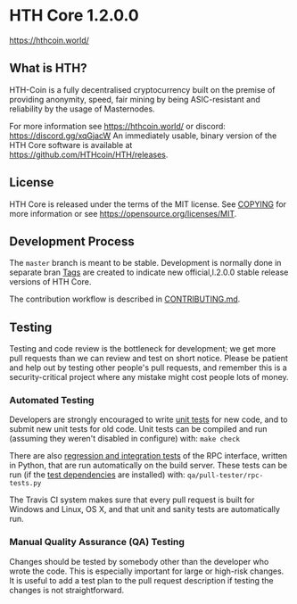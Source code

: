 
HTH Core 1.2.0.0
===============================

https://hthcoin.world/


What is HTH?
----------------

HTH-Coin is a fully decentralised cryptocurrency built on the premise of providing anonymity, speed, fair mining by being ASIC-resistant and reliability by the usage of Masternodes.


For more information see https://hthcoin.world/ or discord: https://discord.gg/xqGjacW
An immediately usable, binary version of the HTH Core software is available at https://github.com/HTHcoin/HTH/releases.


License
-------

HTH Core is released under the terms of the MIT license. See [COPYING](COPYING) for more
information or see https://opensource.org/licenses/MIT.

Development Process
-------------------

The `master` branch is meant to be stable. Development is normally done in separate bran
[Tags](https://github.com/HTHcoin/HTH/tags) are created to indicate new official,l.2.0.0
stable release versions of HTH Core.

The contribution workflow is described in [CONTRIBUTING.md](CONTRIBUTING.md).

Testing
-------

Testing and code review is the bottleneck for development; we get more pull
requests than we can review and test on short notice. Please be patient and help out by testing
other people's pull requests, and remember this is a security-critical project where any mistake might cost people
lots of money.

### Automated Testing

Developers are strongly encouraged to write [unit tests](/doc/unit-tests.md) for new code, and to
submit new unit tests for old code. Unit tests can be compiled and run
(assuming they weren't disabled in configure) with: `make check`

There are also [regression and integration tests](/qa) of the RPC interface, written
in Python, that are run automatically on the build server.
These tests can be run (if the [test dependencies](/qa) are installed) with: `qa/pull-tester/rpc-tests.py`

The Travis CI system makes sure that every pull request is built for Windows
and Linux, OS X, and that unit and sanity tests are automatically run.

### Manual Quality Assurance (QA) Testing

Changes should be tested by somebody other than the developer who wrote the
code. This is especially important for large or high-risk changes. It is useful
to add a test plan to the pull request description if testing the changes is
not straightforward.

